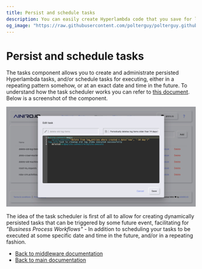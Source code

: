 ```yaml
---
title: Persist and schedule tasks
description: You can easily create Hyperlambda code that you save for later execution, for then to schedule your task to be executed in the future.
og_image: "https://raw.githubusercontent.com/polterguy/polterguy.github.io/master/images/og-tasks.jpg"
---
```


# Persist and schedule tasks

The tasks component allows you to create and administrate persisted Hyperlambda tasks, and/or schedule
tasks for executing, either in a repeating pattern somehow, or at an exact date and time in the future.
To understand how the task scheduler works you can refer to [this document](/tutorials/task-scheduler/).
Below is a screenshot of the component.

![Hyperlambda task scheduler](https://raw.githubusercontent.com/polterguy/polterguy.github.io/master/images/scheduling-task.jpg)

The idea of the task scheduler is first of all to allow for creating dynamically persisted tasks that can be triggered
by some future event, facilitating for _"Business Process Workflows"_ - In addition to scheduling your
tasks to be executed at some specific date and time in the future, and/or in a repeating fashion.

* [Back to middleware documentation](/documentation/magic/)
* [Back to main documentation](/documentation/)
